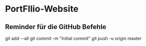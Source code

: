 # PortFIlio-Website


## Reminder für die GitHub Befehle
git add --all
git commit -m "Initial commit"
git push -u origin master